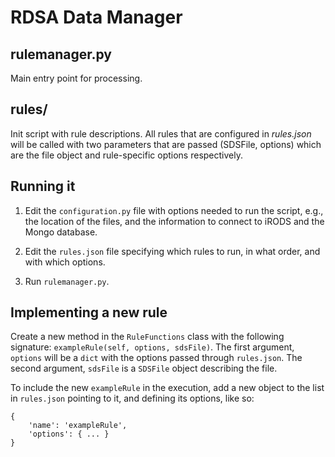 # RDSA Data Manager

## rulemanager.py

Main entry point for processing.

## rules/

Init script with rule descriptions. All rules that are configured in _rules.json_
will be called with two parameters that are passed (SDSFile, options) which are
the file object and rule-specific options respectively.

## Running it

1) Edit the `configuration.py` file with options needed to run the script, e.g.,
the location of the files, and the information to connect to iRODS and the Mongo
database.

2) Edit the `rules.json` file specifying which rules to run, in what order, and
with which options.

3) Run `rulemanager.py`.

## Implementing a new rule

Create a new method in the `RuleFunctions` class with the following signature:
`exampleRule(self, options, sdsFile)`. The first argument, `options` will be a
`dict` with the options passed through `rules.json`. The second argument,
`sdsFile` is a `SDSFile` object describing the file.

To include the new `exampleRule` in the execution, add a new object to the list
in `rules.json` pointing to it, and defining its options, like so:
```
{
    'name': 'exampleRule',
    'options': { ... }
}
```